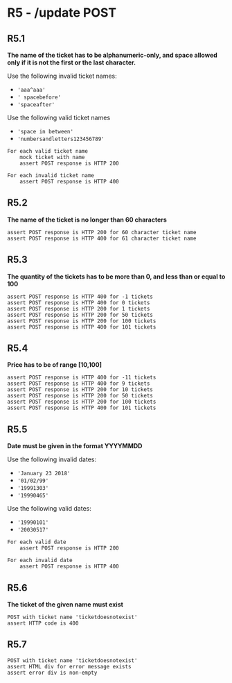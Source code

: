 # R5 -  /update POST

## R5.1

**The name of the ticket has to be alphanumeric-only,
and space allowed only if it is not the first or the last character.**

Use the following invalid ticket names:

- `'aaa^aaa'`
- `' spacebefore'`
- `'spaceafter'`

Use the following valid ticket names

- `'space in between'`
- `'numbersandletters123456789'`

```
For each valid ticket name
	mock ticket with name
	assert POST response is HTTP 200

For each invalid ticket name
	assert POST response is HTTP 400
```

## R5.2

**The name of the ticket is no longer than 60 characters**

```
assert POST response is HTTP 200 for 60 character ticket name
assert POST response is HTTP 400 for 61 character ticket name
```

## R5.3

**The quantity of the tickets has to be more than 0,
and less than or equal to 100**

```
assert POST response is HTTP 400 for -1 tickets
assert POST response is HTTP 400 for 0 tickets
assert POST response is HTTP 200 for 1 tickets
assert POST response is HTTP 200 for 50 tickets
assert POST response is HTTP 200 for 100 tickets
assert POST response is HTTP 400 for 101 tickets
```

## R5.4

**Price has to be of range [10,100]**

```
assert POST response is HTTP 400 for -11 tickets
assert POST response is HTTP 400 for 9 tickets
assert POST response is HTTP 200 for 10 tickets
assert POST response is HTTP 200 for 50 tickets
assert POST response is HTTP 200 for 100 tickets
assert POST response is HTTP 400 for 101 tickets
```

## R5.5

**Date must be given in the format YYYYMMDD**

Use the following invalid dates:

- `'January 23 2018'`
- `'01/02/99'`
- `'19991303'`
- `'19990465'`

Use the following valid dates:

- `'19990101'`
- `'20030517'`

```
For each valid date
	assert POST response is HTTP 200

For each invalid date
	assert POST response is HTTP 400
```

## R5.6

**The ticket of the given name must exist**

```
POST with ticket name 'ticketdoesnotexist'
assert HTTP code is 400
```

## R5.7

```
POST with ticket name 'ticketdoesnotexist'
assert HTML div for error message exists
assert error div is non-empty
```
